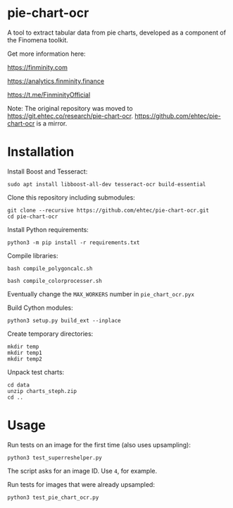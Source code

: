 # pie-chart-ocr
A tool to extract tabular data from pie charts, developed as a component of the Finomena toolkit.

Get more information here:

https://finminity.com

https://analytics.finminity.finance

https://t.me/FinminityOfficial

Note: The original repository was moved to https://git.ehtec.co/research/pie-chart-ocr.
https://github.com/ehtec/pie-chart-ocr is a mirror.

# Installation

Install Boost and Tesseract:

`sudo apt install libboost-all-dev tesseract-ocr build-essential`

Clone this repository including submodules:

```commandline
git clone --recursive https://github.com/ehtec/pie-chart-ocr.git
cd pie-chart-ocr
```

Install Python requirements:

`python3 -m pip install -r requirements.txt`

Compile libraries:

`bash compile_polygoncalc.sh`

`bash compile_colorprocesser.sh`

Eventually change the `MAX_WORKERS` number in `pie_chart_ocr.pyx`

Build Cython modules:

`python3 setup.py build_ext --inplace`

Create temporary directories:
```commandline
mkdir temp
mkdir temp1
mkdir temp2
```

Unpack test charts:

```commandline
cd data
unzip charts_steph.zip
cd ..
```

# Usage

Run tests on an image for the first time (also uses upsampling):

```commandline
python3 test_superreshelper.py
```

The script asks for an image ID. Use `4`, for example.

Run tests for images that were already upsampled:

```commandline
python3 test_pie_chart_ocr.py
```
